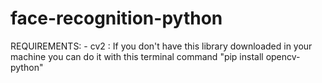 # face-recognition-python
REQUIREMENTS:
    - cv2 : If you don't have this library downloaded in your machine you can do it with this terminal command "pip install opencv-python"
